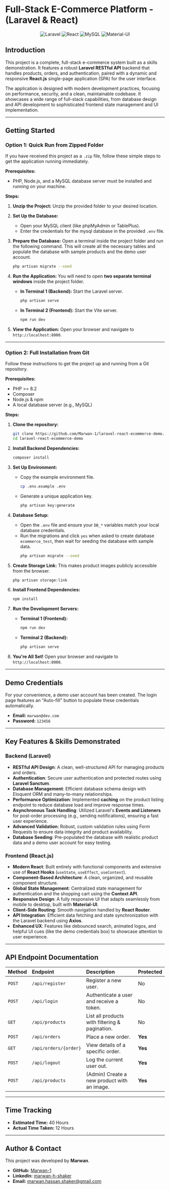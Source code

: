 # Full-Stack E-Commerce Platform - (Laravel & React)

<p align="center">
  <img src="https://img.shields.io/badge/Laravel-FF2D20?style=for-the-badge&logo=laravel&logoColor=white" alt="Laravel">
  <img src="https://img.shields.io/badge/React-20232A?style=for-the-badge&logo=react&logoColor=61DAFB" alt="React">
  <img src="https://img.shields.io/badge/MySQL-4479A1?style=for-the-badge&logo=mysql&logoColor=white" alt="MySQL">
  <img src="https://img.shields.io/badge/Material%20UI-007FFF?style=for-the-badge&logo=mui&logoColor=white" alt="Material-UI">
</p>

## Introduction

This project is a complete, full-stack e-commerce system built as a skills demonstration. It features a robust **Laravel RESTful API** backend that handles products, orders, and authentication, paired with a dynamic and responsive **React.js** single-page application (SPA) for the user interface.

The application is designed with modern development practices, focusing on performance, security, and a clean, maintainable codebase. It showcases a wide range of full-stack capabilities, from database design and API development to sophisticated frontend state management and UI implementation.

---

## Getting Started

### **Option 1: Quick Run from Zipped Folder**

If you have received this project as a `.zip` file, follow these simple steps to get the application running immediately.

**Prerequisites:**
* PHP, Node.js, and a MySQL database server must be installed and running on your machine.

**Steps:**
1.  **Unzip the Project:** Unzip the provided folder to your desired location.

2.  **Set Up the Database:**
    * Open your MySQL client (like phpMyAdmin or TablePlus).
    * Enter the credentials for the mysql database in the provided `.env` file.

3.  **Prepare the Database:**
    Open a terminal inside the project folder and run the following command. This will create all the necessary tables and populate the database with sample products and the demo user account.
    ```bash
    php artisan migrate --seed
    ```

4.  **Run the Application:**
    You will need to open **two separate terminal windows** inside the project folder.
    
    * **In Terminal 1 (Backend):** Start the Laravel server.
        ```bash
        php artisan serve
        ```
    * **In Terminal 2 (Frontend):** Start the Vite server.
        ```bash
        npm run dev
        ```

5.  **View the Application:**
    Open your browser and navigate to `http://localhost:8000`.

---

### **Option 2: Full Installation from Git**

Follow these instructions to get the project up and running from a Git repository.

**Prerequisites:**
* PHP >= 8.2
* Composer
* Node.js & npm
* A local database server (e.g., MySQL)

**Steps:**
1.  **Clone the repository:**
    ```bash
    git clone https://github.com/Marwan-1/laravel-react-ecommerce-demo.git
    cd laravel-react-ecommerce-demo
    ```

2.  **Install Backend Dependencies:**
    ```bash
    composer install
    ```

3.  **Set Up Environment:**
    * Copy the example environment file.
        ```bash
        cp .env.example .env
        ```
    * Generate a unique application key.
        ```bash
        php artisan key:generate
        ```

4.  **Database Setup:**
    * Open the `.env` file and ensure your `DB_*` variables match your local database credentials.
    * Run the migrations and click `yes` when asked to create database `ecommerce_test`, then wait for seeding the database with sample data.
        ```bash
        php artisan migrate --seed
        ```

5.  **Create Storage Link:**
    This makes product images publicly accessible from the browser.
    ```bash
    php artisan storage:link
    ```

6.  **Install Frontend Dependencies:**
    ```bash
    npm install
    ```

7.  **Run the Development Servers:**
    * **Terminal 1 (Frontend):**
        ```bash
        npm run dev
        ```
    * **Terminal 2 (Backend):**
        ```bash
        php artisan serve
        ```

8.  **You're All Set!**
    Open your browser and navigate to `http://localhost:8000`.

---

## Demo Credentials

For your convenience, a demo user account has been created. The login page features an "Auto-fill" button to populate these credentials automatically.

-   **Email:** `marwan@dev.com`
-   **Password:** `123456`

---

## Key Features & Skills Demonstrated

### Backend (Laravel)
-   **RESTful API Design**: A clean, well-structured API for managing products and orders.
-   **Authentication**: Secure user authentication and protected routes using **Laravel Sanctum**.
-   **Database Management**: Efficient database schema design with Eloquent ORM and many-to-many relationships.
-   **Performance Optimization**: Implemented **caching** on the product listing endpoint to reduce database load and improve response times.
-   **Asynchronous Task Handling**: Utilized Laravel's **Events and Listeners** for post-order processing (e.g., sending notifications), ensuring a fast user experience.
-   **Advanced Validation**: Robust, custom validation rules using Form Requests to ensure data integrity and product availability.
-   **Database Seeding**: Pre-populated the database with realistic product data and a demo user account for easy testing.

### Frontend (React.js)
-   **Modern React**: Built entirely with functional components and extensive use of **React Hooks** (`useState`, `useEffect`, `useContext`).
-   **Component-Based Architecture**: A clean, organized, and reusable component structure.
-   **Global State Management**: Centralized state management for authentication and the shopping cart using the **Context API**.
-   **Responsive Design**: A fully responsive UI that adapts seamlessly from mobile to desktop, built with **Material-UI**.
-   **Client-Side Routing**: Smooth navigation handled by **React Router**.
-   **API Integration**: Efficient data fetching and state synchronization with the Laravel backend using **Axios**.
-   **Enhanced UX**: Features like debounced search, animated logos, and helpful UI cues (like the demo credentials box) to showcase attention to user experience.

---

## API Endpoint Documentation

| Method | Endpoint             | Description                                   | Protected |
| :----- | :------------------- | :-------------------------------------------- | :-------- |
| `POST` | `/api/register`      | Register a new user.                          | No        |
| `POST` | `/api/login`         | Authenticate a user and receive a token.      | No        |
| `GET`  | `/api/products`      | List all products with filtering & pagination. | No        |
| `POST` | `/api/orders`        | Place a new order.                            | **Yes** |
| `GET`  | `/api/orders/{order}`| View details of a specific order.             | **Yes** |
| `POST` | `/api/logout`        | Log the current user out.                     | **Yes** |
| `POST` | `/api/products`      | (Admin) Create a new product with an image.   | **Yes** |

---

## Time Tracking

-   **Estimated Time:** 40 Hours
-   **Actual Time Taken:** 12 Hours

---

## Author & Contact

This project was developed by **Marwan**.

-   **GitHub:** [Marwan-1](https://github.com/Marwan-1)
-   **LinkedIn:** [marwan-h-shaker](https://linkedin.com/in/marwan-h-shaker)
-   **Email:** [marwan.hassan.shaker@gmail.com](mailto:marwan.hassan.shaker@gmail.com)
